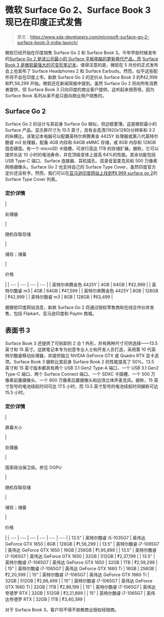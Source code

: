 # 微软 Surface Go 2、Surface Book 3 现已在印度正式发售

> 原文：<https://www.xda-developers.com/microsoft-surface-go-2-surface-book-3-india-launch/>

微软已经开始在印度销售 Surface Go 2 和 Surface Book 3。今年早些时候发布的[Surface Go 2 是该公司最小的 Surface 平板电脑的更新换代产品，而](https://www.xda-developers.com/microsoft-surface-book-3-surface-go-2-laptops-announced/) [Surface Book 3 是微软最强大的可变形笔记本](https://www.xda-developers.com/microsoft-surface-book-3-review/)。值得注意的是，微软在 5 月份的正式发布会上也宣布了 Surface Headphones 2 和 Surface Earbuds。然而，似乎这些配件将不会在印度上市。新款 Surface Go 2 的定价从 Surface Book 3 的₹42,999 和₹1,56,299 开始。微软还在新闻简报中提到，虽然 Surface Go 2 将向所有消费者提供，但 Surface Book 3 只向印度的商业客户提供。这听起来很奇怪，因为 Surface Book 系列从来不是只面向商业用户销售的。

## Surface Go 2

Surface Go 2 的设计与其前身 Surface Go 相似，但边框更薄。这是微软最小的 Surface 产品，显示屏尺寸为 10.5 英寸，具有全高清(1920x1280)分辨率和 3:2 的纵横比。该笔记本电脑可以配置英特尔奔腾黄金 4425Y 处理器或第八代英特尔酷睿 m3 处理器，配备 4GB 内存和 64GB eMMC 存储，或 8GB 内存和 128GB 固态硬盘。有一个 microSD 卡插槽，可进行高达 1TB 的存储扩展。据称，它可以提供长达 10 小时的电池寿命，并在顶级变体上提高 64%的性能。其余功能包括 USB Type-C 端口、Surface 连接器、耳机插孔、双录音室麦克风和 500 万像素网络摄像头。Surface Go 2 也支持自己的 Surface Type Cover，虽然印度官方定价还没有字。然而，我们可以在[亚马逊印度网站上找到₹9,999 surface go 2](https://www.amazon.in/Microsoft-Surface-Type-Cover-Black/dp/B07FJZTRQM/?tag=xdaportalin-21)的 Surface Type Cover 列表。

### 定价详情

| 

处理器

 | 

随机存取存储

 | 

储存；储备

 | 

价格

 |
| --- | --- | --- | --- |
| 英特尔奔腾金色 4425Y | 4GB | 64GB | ₹42,999 |
| 英特尔酷睿 m3 | 4GB | 64GB | ₹47,599 |
| 英特尔奔腾金色 4425Y | 8GB | 128GB | ₹42,999 |
| 英特尔酷睿 m3 | 8GB | 128GB | ₹63,499 |

据微软印度网站消息，新款 Surface Go 2 将通过授权零售商和在线合作伙伴发售，包括 Flipkart、亚马逊印度和 Paytm 商城。

## 表面书 3

Surface Book 3 还提供了可拆卸的 2 合 1 外形，并有两种尺寸可供选择——13.5 英寸和 15 英寸。这款笔记本专为创意专业人士和开发人员打造，采用第 10 代英特尔酷睿移动处理器，并提供独立 NVIDIA GeForce GTX 或 Quadro RTX 显卡选项。Surface Book 3 据称比其前身 Surface Book 2 的性能提高了 50%。13.5 英寸和 15 英寸版本都具有两个 USB 3.1 Gen2 Type-A 端口、一个 USB 3.1 Gen2 Type-C 端口、两个 Surface Connect 端口、一个 SDXC 卡插槽、一个 500 万像素前置摄像头、一个 800 万像素后置摄像头和远场立体声麦克风。据称，15 英寸型号的电池续航时间可达 17.5 小时，而 13.5 英寸型号的电池续航时间据称可达 15.5 小时。

### 定价详情

| 

屏幕大小

 | 

处理器

 | 

国家政治保卫局。参见 OGPU

 | 

随机存取存储

 | 

储存；储备

 | 

价格

 |
| --- | --- | --- | --- | --- | --- |
| 13.5" | 英特尔酷睿 i5-1035G7 | 英伟达 GeForce GTX 1650 | 8GB | 128GB | ₹1,56,299 |
| 13.5" | 英特尔酷睿 i7-1065G7 | 英伟达 GeForce GTX 1650 | 16GB | 256GB | ₹1,95,899 |
| 13.5" | 英特尔酷睿 i7-1065G7 | 英伟达 GeForce GTX 1650 | 32GB | 512GB | ₹2,37,199 |
| 13.5" | 英特尔酷睿 i7-1065G7 | 英伟达 GeForce GTX 1650 | 32GB | 1TB | ₹2,59,299 |
| 15" | 英特尔酷睿 i7-1065G7 | 英伟达 GeForce GTX 1660 Ti | 16GB | 256GB | ₹2,20,399 |
| 15" | 英特尔酷睿 i7-1065G7 | 英伟达 GeForce GTX 1660 Ti | 32GB | 512GB | ₹2,66,499 |
| 15" | 英特尔酷睿 i7-1065G7 | 英伟达 GeForce GTX 1660 Ti | 32GB | 1TB | ₹2,86,199 |
| 15" | 英特尔酷睿 i7-1065G7 | 英伟达夸德罗 RTX | 32GB | 512GB | ₹3,21,899 |
| 15" | 英特尔酷睿 i7-1065G7 | 英伟达夸德罗 RTX | 32GB | 1TB | ₹3,40,399 |

对于 Surface Book 3，客户将不得不依赖商业授权经销商。